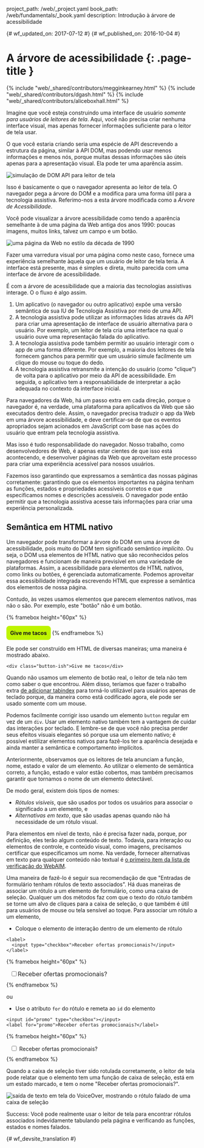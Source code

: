 project_path: /web/_project.yaml
book_path: /web/fundamentals/_book.yaml
description: Introdução à árvore de acessibilidade


{# wf_updated_on: 2017-07-12 #}
{# wf_published_on: 2016-10-04 #}

# A árvore de acessibilidade {: .page-title }

{% include "web/_shared/contributors/megginkearney.html" %}
{% include "web/_shared/contributors/dgash.html" %}
{% include "web/_shared/contributors/aliceboxhall.html" %}



Imagine que você esteja construindo uma interface de usuário *somente para
usuários de leitores de tela*. Aqui, você não precisa criar nenhuma interface
visual, mas apenas fornecer informações suficiente para o leitor de tela usar.

O que você estaria criando seria uma espécie de API descrevendo a estrutura da
página, similar à API DOM, mas podendo usar menos informações e menos
nós, porque muitas dessas informações são úteis apenas para a apresentação visual. Ela
pode ter uma aparência assim.

![simulação de DOM API para leitor de tela](imgs/treestructure.jpg)

Isso é basicamente o que o navegador apresenta ao leitor de tela. O
navegador pega a árvore do DOM e a modifica para uma forma útil para
a tecnologia assistiva. Referimo-nos a esta árvore modificada como a *Árvore de
Acessibilidade*.

Você pode visualizar a árvore acessibilidade como tendo a aparência semelhante
à de uma página da Web antiga dos anos 1990: poucas imagens, muitos links, talvez um campo e um botão.

![uma página da Web no estilo da década de 1990](imgs/google1998.png)

Fazer uma varredura visual por uma página como neste caso, fornece uma
experiência semelhante àquela que um usuário de leitor de tela teria. A interface está presente, mas é simples e
direta, muito parecida com uma interface de árvore de acessibilidade.

É com a árvore de acessibilidade que a maioria das tecnologias assistivas interage. O
o fluxo é algo assim.

 1. Um aplicativo (o navegador ou outro aplicativo) expõe uma versão semântica
    de sua IU de Tecnologia Assistiva por meio de uma API.
 1. A tecnologia assistiva pode utilizar as informações lidas através da API para
    criar uma apresentação de interface de usuário alternativa para o usuário. Por exemplo,
    um leitor de tela cria uma interface na qual o usuário ouve uma
    representação falada do aplicativo.
 1. A tecnologia assistiva pode também permitir ao usuário interagir com o app
    de uma forma diferente. Por exemplo, a maioria dos leitores de tela fornecem ganchos
    para permitir que um usuário simule facilmente um clique do mouse ou toque do dedo.
 1. A tecnologia assistiva retransmite a intenção do usuário (como "clique") de
    volta para o aplicativo por meio da API de acessibilidade. Em seguida, o aplicativo tem a responsabilidade
    de interpretar a ação adequada no contexto da interface inicial.

Para navegadores da Web, há um passo extra em cada direção, porque o
navegador é, na verdade, uma plataforma para aplicativos da Web que são executados dentro dele. Assim, o navegador precisa
traduzir o app da Web em uma árvore acessibilidade, e deve certificar-se
de que os eventos apropriados sejam acionados em JavaScript com base nas
ações do usuário que entram pela tecnologia assistiva.

Mas isso é tudo responsabilidade do navegador. Nosso trabalho, como desenvolvedores de Web, é apenas
estar cientes de que isso está acontecendo, e desenvolver páginas da Web que aproveitam
este processo para criar uma experiência acessível para nossos usuários.

Fazemos isso garantindo que expressamos a semântica das nossas páginas
corretamente: garantindo que os elementos importantes na página tenham as
 funções, estados e propriedades acessíveis corretos e que especificamos nomes
e descrições acessíveis. O navegador pode então permitir que a tecnologia assistiva acesse
tais informações para criar uma experiência personalizada.

## Semântica em HTML nativo

Um navegador pode transformar a árvore do DOM em uma árvore de
acessibilidade, pois muito do DOM tem significado semântico *implícito*. Ou seja, o DOM usa elementos de HTML
nativo que são reconhecidos pelos navegadores e funcionam de maneira previsível
em uma variedade de plataformas. Assim, a acessibilidade para elementos de HTML nativos, como links ou botões,
é gerenciada automaticamente. Podemos aproveitar essa acessibilidade integrada
escrevendo HTML que expresse a semântica dos elementos de nossa página.

Contudo, às vezes usamos elementos que parecem elementos nativos, mas não o são.
Por exemplo, este "botão" não é um botão.

{% framebox height="60px" %}
<style>
    .fancy-btn {
        display: inline-block;
        background: #BEF400;
        border-radius: 8px;
        padding: 10px;
        font-weight: bold;
        user-select: none;
        cursor: pointer;
    }
</style>
<div class="fancy-btn">Give me tacos</div>
{% endframebox %}

Ele pode ser construído em HTML de diversas maneiras; uma maneira é mostrado abaixo.


    <div class="button-ish">Give me tacos</div>
    

Quando não usamos um elemento de botão real, o leitor de tela não tem como
saber o que encontrou. Além disso, teríamos que fazer o trabalho extra [de adicionar
tabindex](/web/fundamentals/accessibility/focus/using-tabindex) para torná-lo utilizável
para usuários apenas de teclado porque, da maneira como está codificado
agora, ele pode ser usado somente com um mouse.

Podemos facilmente corrigir isso usando um elemento `button` regular em vez de um `div`.
Usar um elemento nativo também tem a vantagem de cuidar das interações
 por teclado. E lembre-se de que você não precisa perder seus efeitos visuais
elegantes só porque usa um elemento nativo; é possível estilizar elementos nativos
para fazê-los ter a aparência desejada e ainda manter a semântica e comportamento
 implícitos.

Anteriormente, observamos que os leitores de tela anunciam a função, nome,
estado e valor de um elemento. Ao utilizar o elemento de semântica correto, a função, estado
e valor estão cobertos, mas também precisamos garantir que tornamos o nome
de um elemento detectável.

De modo geral, existem dois tipos de nomes:

 - *Rótulos visíveis*, que são usados por todos os usuários para associar o
significado a um elemento, e
 - *Alternativas em texto*, que são usadas apenas quando não há necessidade
de um rótulo visual.

Para elementos em nível de texto, não é precisa fazer nada, porque, por
definição, eles terão algum conteúdo de texto. Todavia, para interação ou elementos de controle, e
conteúdo visual, como imagens, precisamos certificar que especificamos um nome. Na verdade,
fornecer alternativas em texto para qualquer conteúdo não
textual é [o primeiro item da lista de verificação do WebAIM](http://webaim.org/standards/wcag/checklist#g1.1).

Uma maneira de fazê-lo é seguir sua recomendação de que "Entradas de formulário
tenham rótulos de texto associados". Há duas maneiras de associar um rótulo a um elemento
de formulário, como uma caixa de seleção. Qualquer um dos métodos faz com que o texto do rótulo também se torne
um alvo de cliques para a caixa de seleção, o que também é útil para usuários
de mouse ou tela sensível ao toque. Para associar um rótulo a um elemento,

 - Coloque o elemento de interação dentro de um elemento de rótulo

<div class="clearfix"></div>

    <label>
      <input type="checkbox">Receber ofertas promocionais?</input>
    </label>


{% framebox height="60px" %}
<div style="margin: 10px;">
    <label style="font-size: 16px; color: #212121;">
        <input type="checkbox">Receber ofertas promocionais?</input>
    </label>
</div>
{% endframebox %}


ou

 - Use o atributo `for` do rótulo e remeta ao `id` do elemento

<div class="clearfix"></div>

    <input id="promo" type="checkbox"></input>
    <label for="promo">Receber ofertas promocionais?</label>


{% framebox height="60px" %}
<div style="margin: 10px;">
    <input id="promo" type="checkbox"></input>
    <label for="promo">Receber ofertas promocionais?</label>
</div>
{% endframebox %}
    

Quando a caixa de seleção tiver sido rotulada corretamente, o leitor de tela pode
relatar que o elemento tem uma função de caixa de seleção, está em um
estado marcado, e tem o nome "Receber ofertas promocionais?".

![saída de texto em tela do VoiceOver, mostrando o rótulo falado de uma caixa de seleção](imgs/promo-offers.png)

Success: Você pode realmente usar o leitor de tela para encontrar rótulos associados
indevidamente tabulando pela página e verificando as funções, estados e
nomes falados.




{# wf_devsite_translation #}
